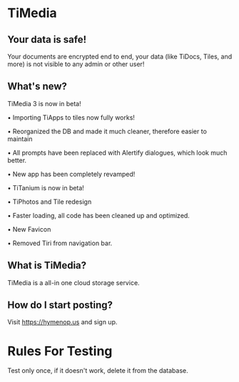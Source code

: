 # TiMedia


## Your data is safe!
Your documents are encrypted end to end, your data (like TiDocs, Tiles, and more) is not visible to any admin or other user!

## What's new?

TiMedia 3 is now in beta!

• Importing TiApps to tiles now fully works!

•  Reorganized the DB and made it much cleaner, therefore easier to maintain

•  All prompts have been replaced with Alertify dialogues, which look much better.

• New app has been completely revamped!

• TiTanium is now in beta!

• TiPhotos and Tile redesign

• Faster loading, all code has been cleaned up and optimized.

• New Favicon

• Removed Tiri from navigation bar.

## What is TiMedia?
TiMedia is a all-in one cloud storage service.

## How do I start posting?
Visit https://hymenop.us and sign up.

# Rules For Testing
Test only once, if it doesn't work, delete it from the database.

